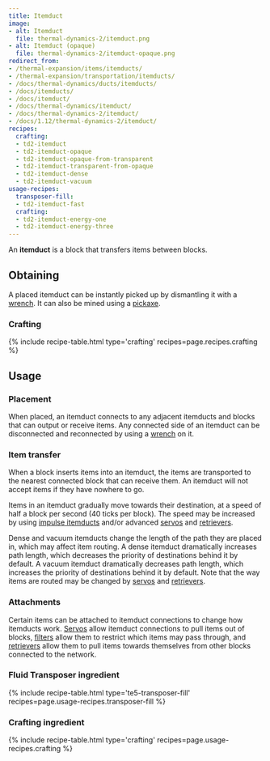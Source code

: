 ```yaml
---
title: Itemduct
image:
- alt: Itemduct
  file: thermal-dynamics-2/itemduct.png
- alt: Itemduct (opaque)
  file: thermal-dynamics-2/itemduct-opaque.png
redirect_from:
- /thermal-expansion/items/itemducts/
- /thermal-expansion/transportation/itemducts/
- /docs/thermal-dynamics/ducts/itemducts/
- /docs/itemducts/
- /docs/itemduct/
- /docs/thermal-dynamics/itemduct/
- /docs/thermal-dynamics-2/itemduct/
- /docs/1.12/thermal-dynamics-2/itemduct/
recipes:
  crafting:
  - td2-itemduct
  - td2-itemduct-opaque
  - td2-itemduct-opaque-from-transparent
  - td2-itemduct-transparent-from-opaque
  - td2-itemduct-dense
  - td2-itemduct-vacuum
usage-recipes:
  transposer-fill:
  - td2-itemduct-fast
  crafting:
  - td2-itemduct-energy-one
  - td2-itemduct-energy-three
---
```


An **itemduct** is a block that transfers items between blocks.


Obtaining
---------

A placed itemduct can be instantly picked up by dismantling it with a
[wrench](/docs/1.12/wrenches/). It can also be mined using a
[pickaxe](https://minecraft.gamepedia.com/Pickaxe).

### Crafting
{% include recipe-table.html type='crafting' recipes=page.recipes.crafting %}


Usage
-----

### Placement
When placed, an itemduct connects to any adjacent itemducts and blocks that can
output or receive items. Any connected side of an itemduct can be disconnected
and reconnected by using a [wrench](/docs/1.12/wrenches/) on it.

### Item transfer
When a block inserts items into an itemduct, the items are transported to the
nearest connected block that can receive them. An itemduct will not accept items
if they have nowhere to go.

Items in an itemduct gradually move towards their destination, at a speed of
half a block per second (40 ticks per block). The speed may be increased by
using [impulse itemducts](/docs/1.12/thermal-dynamics/impulse-itemduct/) and/or advanced
[servos](/docs/1.12/thermal-dynamics/servos/) and [retrievers](/docs/1.12/thermal-dynamics/retrievers/).

Dense and vacuum itemducts change the length of the path they are placed in,
which may affect item routing. A dense itemduct dramatically increases path
length, which decreases the priority of destinations behind it by default. A
vacuum itemduct dramatically decreases path length, which increases the priority
of destinations behind it by default. Note that the way items are routed may be
changed by [servos](/docs/1.12/thermal-dynamics/servos/) and [retrievers](/docs/1.12/thermal-dynamics/retrievers/).

### Attachments
Certain items can be attached to itemduct connections to change how itemducts
work. [Servos](/docs/1.12/thermal-dynamics/servos/) allow itemduct connections to pull items out of
blocks, [filters](/docs/1.12/thermal-dynamics/filters/) allow them to restrict which items may pass
through, and [retrievers](/docs/1.12/thermal-dynamics/retrievers/) allow them to pull items towards
themselves from other blocks connected to the network.

### Fluid Transposer ingredient
{% include recipe-table.html type='te5-transposer-fill' recipes=page.usage-recipes.transposer-fill %}

### Crafting ingredient
{% include recipe-table.html type='crafting' recipes=page.usage-recipes.crafting %}
